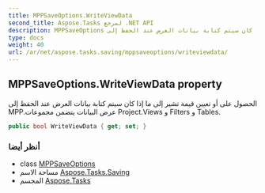 ```yaml
---
title: MPPSaveOptions.WriteViewData
second_title: Aspose.Tasks لمرجع .NET API
description: MPPSaveOptions ملكية. الحصول على أو تعيين قيمة تشير إلى ما إذا كان سيتم كتابة بيانات العرض عند الحفظ إلى MPP.عرض البيانات يتضمن مجموعات Project.Views و Filters و Tables.
type: docs
weight: 40
url: /ar/net/aspose.tasks.saving/mppsaveoptions/writeviewdata/
---
```

## MPPSaveOptions.WriteViewData property

الحصول على أو تعيين قيمة تشير إلى ما إذا كان سيتم كتابة بيانات العرض عند الحفظ إلى MPP.عرض البيانات يتضمن مجموعات Project.Views و Filters و Tables.

```csharp
public bool WriteViewData { get; set; }
```

### أنظر أيضا

* class [MPPSaveOptions](../)
* مساحة الاسم [Aspose.Tasks.Saving](../../mppsaveoptions/)
* المجسم [Aspose.Tasks](../../../)


